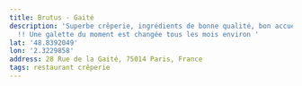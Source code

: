 ```yaml
---
title: Brutus - Gaité
description: 'Superbe crêperie, ingrédients de bonne qualité, bon accueil ! A refaire
  !! Une galette du moment est changée tous les mois environ '
lat: '48.8392049'
lon: '2.3229858'
address: 28 Rue de la Gaité, 75014 Paris, France
tags: restaurant crêperie
---
```

